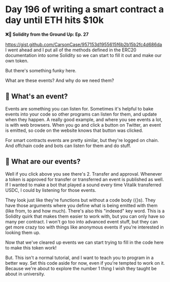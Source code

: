 # Day 196 of writing a smart contract a day until ETH hits $10k

**❌🦜 Solidity from the Ground Up:  Ep. 27**

https://gist.github.com/CarsonCase/957153d1955615f6b2b15b2fc4d686da  
I went ahead and I put all of the methods defined in the ERC20 documentation into some Solidity so we can start to fill it out and make our own token.

But there's something funky here.

What are these events? And why do we need them?

## 🎪 What's an event?
Events are something you can listen for. Sometimes it's helpful to bake events into your code so other programs can listen for them, and update when they happen. A really good example, and where you see events a lot, is with web browsers. When you go and click a button on Twitter, an event is emitted, so code on the website knows that button was clicked.

For smart contracts events are pretty similar, but they're logged on chain. And offchain code and bots can listen for them and do stuff.

## 🏇 What are our events?
Well if you click above you see there's 2. Transfer and approval. Whenever a token is approved for transfer or transferred an event is published as well. If I wanted to make a bot that played a sound every time Vitalik transferred USDC, I could by listening for those events.

They look just like they're functions but without a code body ({}s). They have those arguments where you define what is being emitted with them (like from, to and how much). There's also this "indexed" key word. This is a Solidity quirk that makes them easier to work with, but you can only have so many per contract. I won't go too into advanced event stuff, but they can get more crazy too with things like anonymous events if you're interested in looking them up.

Now that we've cleared up events we can start trying to fill in the code here to make this token work!

But. This isn't a normal tutorial, and I want to teach you to program in a better way. Set this code aside for now, even if you're tempted to work on it. Because we're about to explore the number 1 thing I wish they taught be about in university.
